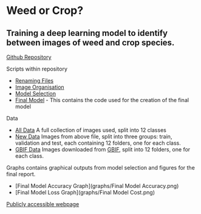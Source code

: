 # Weed or Crop?
## Training a deep learning model to identify between images of weed and crop species.

[Github Repository](https://github.com/FlorenceGalliers/C7082-assignment)

Scripts within repository
- [Renaming Files](scripts/renaming-files.ipynb)
- [Image Organisation](scripts/image-organisation.ipynb)
- [Model Selection](scripts/model-selection.ipynb)
- [Final Model](final-model.ipynb) - This contains the code used for the creation of the final model

Data
- [All Data](all-data) A full collection of images used, split into 12 classes
- [New Data](new-data) Images from above file, split into three groups: train, validation and test, each containing 12 folders, one for each class.
- [GBIF Data](GBIF-data) Images downloaded from [GBIF](https://www.gbif.org/), split into 12 folders, one for each class.

Graphs contains graphical outputs from model selection and figures for the final report.
- [Final Model Accuracy Graph](graphs/Final Model Accuracy.png)
- [Final Model Loss Graph](graphs/Final Model Cost.png)


[Publicly accessible webpage](https://florencegalliers.github.io/C7082-assignment/)
